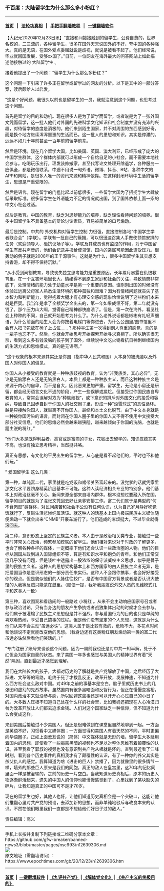 ### 千百度：大陆留学生为什么那么多小粉红？
------------------------

#### [首页](https://github.com/gfw-breaker/banned-news3/blob/master/README.md) &nbsp;&nbsp;|&nbsp;&nbsp; [法轮功真相](https://github.com/begood0513/basic/blob/master/README.md)  &nbsp;&nbsp;|&nbsp;&nbsp; [手把手翻墙教程](https://github.com/gfw-breaker/guides/wiki)  &nbsp;&nbsp;|&nbsp;&nbsp; [一键翻墙软件](https://github.com/gfw-breaker/nogfw/blob/master/README.md)  



<div><p>
 【大纪元2020年12月23日讯】“直接和间接接触到的留学生，公费自费的，世界名校的，二三流的，各种留学生，很多在国外天天说国外的不好，夸中国的各种强大。真的是无语，在国外受点委屈就说是歧视，就说是被看不起了。他们经常说，毕业就回国发展，受够xx国了。”日前，一位网友在海外最大的问答网站上如此描述他接触过的
 <ok href="https://www.epochtimes.com/gb/tag/%E5%A4%A7%E9%99%86%E7%95%99%E5%AD%A6%E7%94%9F.html">
  大陆留学生
 </ok>
 。
</p>
<p>
 接着他提出了一个问题：“留学生为什么那么多粉红？”
</p>
<p>
 这个问题一下引来了许多正在留学或留学过的网友的分析。以下是其中的一部分答案，读后颇给人以启发。
</p>
<p>
 “这是个好问题。我很久以前也是留学生的一员，我就注意到这个问题，也思考过这个问题。
</p>
<p>
 首先是留学的目的和动机。现在很多人是为了留学而留学，或者说是为了一张外国文凭而留学，这一批人他们对外国的先进科学文化知识和社会制度并没有充沛的兴趣，对待留学的态度是消极的。他们来到陌生国家，并不对周围的东西感到好奇，而是换个地方继续浑浑噩噩的生活而已。这一批人的思想和知识，其实是停滞的。远远不如几十年前甚至一百年前的留学前辈。
</p>
<p>
 然后是环境。现在几个留学大国，比如美国、英国、澳大利亚，已经形成了庞大的中国学生群体，这个群体内部就可以形成一个自给自足的小社会，而不需要本地社会参与。吃喝玩乐出行，理发装修搬家，甚至代写论文处理开除退学，各种服务一应俱全，都是微信联系，中途不用说一句外语。微博、抖音、B站、各种中文的APP和网站，是很多人唯一的资讯来源和精神依靠。在这样封闭环境中生活的留学生，思想是严重受限的。
</p>
<p>
 然后是语言。现在留学的门槛比起以前低很多，一些留学大国为了招揽学生大肆放低录取标准。很多留学生在外语能力不足的情况就出国，到了国外依赖上面一条的中文小社会过活。
</p>
<p>
 然后是教育。中国的教育，缺乏对思辨能力的培养，缺乏理性看待问题的培养。很多中国留学生不具备基本的辩论讨论素质，容易被简单的口号煽动。
</p>
<p>
 最后是控制。中共的
 <ok href="https://www.epochtimes.com/gb/tag/%E5%A4%96%E4%BA%A4%E6%9C%BA%E6%9E%84%E5%AF%B9%E7%95%99%E5%AD%A6%E7%94%9F%E6%8E%A7%E5%88%B6.html">
  外交机构对留学生控制
 </ok>
 力很强，直接控制各地“中国学生学者联合会”（学联）。学联有一批自己的簇拥，可以很迅速召集人手做使领馆安排的任务（欢迎领导人、砸抗议场子等）。学联及其成员也有监控的作用，对于中国留学生有反共声音的，他们会记录并报给使领馆，国内的亲属可能因此遭受压力。很轰动的例子就是2008年的王千源事件。这就是为什么，很多中国留学生其实想支持香港，却不得不保持沉默。”
</p>
<p>
 “从小受到阉割教育，导致丧失独立思考能力是重要原因。长年累月暴露在仇恨教育里，在一个互害环境里长大，情绪得不到原生家庭和社会的关注，导致情商非常底下，处理情绪的能力处于幼童水平是另一个重要的原因。谁刚刚出国的时候没有体验过远离父母家人熟悉生活环境的那种孤独和艰难？因为有情绪问题就丧失了基本智力和判断能力，觉得抱着大腿才有心理安全感的现象恰恰说明了这些粉们本来就是巨婴。我当年是拿了全额奖学金出去的，第一年如果成绩不好，第二年就没有钱了，那个压力山大啊，觉得自己精神都快崩溃了。但是，第一次在海外，看见社会上种种的不同，自己就开始思考为什么了。为什么老外说话都是彬彬有礼轻声细语，为什么前面的陌生人会为你按着电梯门等你进去，为什么公园里/图书馆里不会有人把书包放在椅子上占位……？那种平生第一次得到别人尊重的感觉，真的是一辈子也忘不了。然后，你就会开始思考开始探索开始寻求真相了。所以确实很无奈，看到这么多有钱没脑的孩子到了国外，继续说中文吃火锅看抗日神剧继续国内的生活方式和思维模式，真的是无语啊。”
</p>
<p>
 “这个现象的根本来源其实还是你国（指中华人民共和国）人本身的被洗脑以及外国人对你国人的偏见。
</p>
<p>
 你国人从小接受的教育就是一种种族歧视的教育，认为“非我族类，其心必异”。无论是无脑舔白人还是无脑黑白人，本质上都是一种种族主义，而且这种种族主义是来源于内心的自卑，而不是自大，因此恶果更加严重。留学生，无论是小留还是研留，都会经历语言文化不通的阶段，产生一些误解或尴尬。但接受过你国民族自卑教育的人，常常会误解对方为“种族歧视”，或下意识的排斥对外国文化的接受和容纳，导致自己固步自封于你国人的社交圈子里，形成一种“滚雪球式”的恶性循环。越是只接触你国人，就越离不开你国人，最终和本土文化脱节。由于中文本身就是一种被你国污染的语言，而封闭在你国人圈子里的你国人又不得不使用中文接受大部分社交信息，他们的思维必然会越来越狭隘，越来越倾向于你国的洗脑，也就是题主说的粉红。”
</p>
<p>
 “他们大多是既得利益者，高官或是富商的子女，花钱出去留学的，知识底蕴其实不高，也没有独立思考精神，当然挺共咯。
</p>
<p>
 真正有思想，有文化的平民出生的留学生，从心底是看不起他们的，平时也不和他们玩。”
</p>
<p>
 “
 <ok href="https://www.epochtimes.com/gb/tag/%E7%88%B1%E5%9B%BD%E7%95%99%E5%AD%A6%E7%94%9F.html">
  爱国留学生
 </ok>
 这么几类：
</p>
<p>
 第一种，单纯富二代，家里就是吃党饭和裙带关系富起来的。没党爹的话就凭家里那文化水平要跻身精英阶层基本不可能。这种人读经济相关专业的特别多。他们基本上对政治丝毫不关心，新闻来源全部来自墙内群体。根本没想过要融入所在国，留学的目的就是为了混张文凭回去好让亲爹安排工作。富二代们属于是典型的“何不食肉糜”类群体，对民间疾苦和社会不公没有任何认识，认为自己岁月静好吃党饭就行了，反贼生活悲惨纯属活该。就这种人的话基本上国内极端民族主义媒体随便煽动一下就会出来“CNMB”开豪车游行了。他们造成的麻烦挺大，不过毕业就得滚回去。
</p>
<p>
 第二种，意识形态上坚定的民族主义者。本人由于是政治相关类专业，接触过一些平时非常关心政治，频繁参加模联的留学生。他们相对来说对于时政的了解更多，也会了解各种各样的媒体，一定概率下他们还会认识一些政治圈的人物。他们的目标从回国从政到进入国际组织不等，算是有知识水平和抱负的青年。和他们正常交流几乎没有问题，但是谈吐中透露出一股浓浓的保守派威权主义思想，似乎是骨子里的民族主义者。这种人的思想架构基本上和西方国家的白人民族主义者无异，是把爱国当作是意识形态的一部分责任来实行。这种人不会跟你搞事，也会好好接受你的观点。但是貌似他们的人脉往往较广，是否有中国官方背景或者是否认识大使馆的人我等反贼只能蒙在鼓里。（顺便一提，我听我朋友说外交人员的思维模式几乎和这类人一致）
</p>
<p>
 第三种，喜欢围观和看热闹的一般路过
 <ok href="https://www.epochtimes.com/gb/tag/%E5%B0%8F%E7%B2%89%E7%BA%A2.html">
  小粉红
 </ok>
 。从来不会主动响应国家号召或者参与政治讨论，只有当身边的朋友产生争执或者战狼集体出动的时候才会去参与。他们属于被灌输了民族主义思想但是并不强烈。参与爱国行为的目的也只是单纯的喜欢看热闹，享受自己搞事的过程。但是他们没有坚定的个人思想，这就是为什么他们从来不会主动“虽远必诛”。这类人属于是比较有救的，危险不大，多花点时间和他谈说不定就能改变他的思想。（我身边还有这类粉红朋友煽动第一类的富二代虽远必诛然后看他们笑话的。）”
</p>
<p>
 “专门注册了账号来谈谈这个问题，因为一周前我也还是对中共一知半解，处于不红但会为国家自豪的状态。来了美国一年多也感觉与美国人的精神世界有着“天然”隔阂，直到最近才感觉到理解。
</p>
<p>
 我们在大陆长大的孩子，大都对历史的了解就是共产党解放了中国，之后经历了大跃进、文革等的弯路，毛终于死了才拨乱反正，改革开放，发展神速，不知道为什么西方社会这么敌对中国。对49年之前的事基本是空白，脑子里就历史书上的几张图和虚幻的先烈故事。虽然国内有很多黑暗面和反智行为，但正在慢慢变富裕，对国内政治本来就没参与感，所以回避这些事还是可以开开心心过自己的小日子的。大多数人压根不知道自己处在什么样的社会里，比如我妈还把现在人心冷漠归咎为改革开放让人们都去追求金钱。人们对这个国家缺乏一种信仰，但不知道为什么会变成这样。
</p>
<p>
 来到美国后接触过不少美国人，但还是很难做到在课堂里自然地聊到一起。一方面是英语不好，习惯看中文媒体圈；一方面觉得和美国人有着天然的不同，平时更偏向华语圈子。正如上面葱友说的（简体）中文媒体就是无形的墙，留学生大多延用着国内的思想，即使看了一些揭露黑暗的视频也不足以对整体思维有着颠覆性的认识。甚至我看了郭叔的视频也没有意识到共产党从根就是坏的。直到最近看了江峰时刻，看到各个历史事件的真相我才有了颠覆性的认识，有了一种你的养父其实是杀父仇人的感觉。我算知道为啥《进击的巨人》禁播了，因为就像里的很多情节一样，墙外的那些巨人原来是我们的同胞，真正的敌人在皇宫里，这70年的记忆同里面一样是被灌输的，之前的历史一片空白。当我知道历史真相后，原本的历史人物逐渐鲜活起来，遗失的中国人的信仰也能慢慢感觉到了，心里找到了某块缺失的碎片，让我知道真正的中国可不是才70岁。
</p>
<p>
 现在的留学生也好，其他人也好，让他们知道历史真相会是一个突破口，这能让他们推翻心里对共产党的预设，去添加新的思想，而非单纯地驳斥与改良本来的认识。不然在他们眼里我们一直都是不想给他们好日子过的敌人。”
</p>
<p>
 责任编辑：高义
</p>
</div>
<hr/>
手机上长按并复制下列链接或二维码分享本文章：<br/>
https://github.com/gfw-breaker/banned-news3/blob/master/pages/nsc993/n12639306.md <br/>
<a href='https://github.com/gfw-breaker/banned-news3/blob/master/pages/nsc993/n12639306.md'><img src='https://github.com/gfw-breaker/banned-news3/blob/master/pages/nsc993/n12639306.md.png'/></a> <br/>
原文地址（需翻墙访问）：https://www.epochtimes.com/gb/20/12/23/n12639306.htm


------------------------
#### [首页](https://github.com/gfw-breaker/banned-news3/blob/master/README.md) &nbsp;|&nbsp; [一键翻墙软件](https://github.com/gfw-breaker/nogfw/blob/master/README.md) &nbsp;| [《九评共产党》](https://github.com/gfw-breaker/9ping.md/blob/master/README.md#九评之一评共产党是什么) | [《解体党文化》](https://github.com/gfw-breaker/jtdwh.md/blob/master/README.md) | [《共产主义的终极目的》](https://github.com/gfw-breaker/gczydzjmd.md/blob/master/README.md)


<img src='http://gfw-breaker.win/banned-news3/pages/nsc993/n12639306.md' width='0px' height='0px'/>